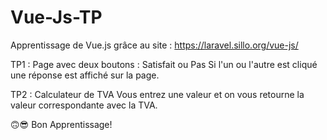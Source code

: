 # Vue-Js-TP
Apprentissage de Vue.js grâce au site : https://laravel.sillo.org/vue-js/

TP1 : Page avec deux boutons : Satisfait ou Pas
Si l'un ou l'autre est cliqué une réponse est affiché sur la page.

TP2 : Calculateur de TVA
Vous entrez une valeur et on vous retourne la valeur correspondante avec la TVA.




🙃😎 Bon Apprentissage!
